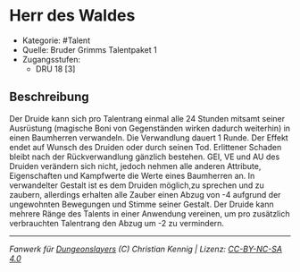 <!---
Dies ist ein Fanwerk für DUNGEONSLAYERS (C) von Christian Kennig

Quellen:      [Bruder Grimms Talentpaket 1](https://www.f-space.de/ds4/downloads.html)
              [Talentbeschreibungen](https://www.f-space.de/ds4/tools-talentcards.html)
License:      [CC-BY-NC-SA 4.0](https://creativecommons.org/licenses/by-nc-sa/4.0/deed.de)
Richtlinien:  [Fanwerkrichtlinien](https://www.dungeonslayers.net/fanwerk-richtlinien/)
Autor:        Zauberlehrling
-->

  
# Herr des Waldes  
- Kategorie: #Talent  
- Quelle: Bruder Grimms Talentpaket 1  
- Zugangsstufen:  
  - DRU 18 [3]  

## Beschreibung  
Der Druide kann sich pro Talentrang einmal alle 24 Stunden mitsamt seiner Ausrüstung (magische Boni von Gegenständen wirken dadurch weiterhin) in einen Baumherren verwandeln. Die Verwandlung dauert 1 Runde. Der Effekt endet auf Wunsch des Druiden oder durch seinen Tod. Erlittener Schaden bleibt nach der Rückverwandlung gänzlich bestehen. GEI, VE und AU des Druiden verändern sich nicht, jedoch nehmen alle anderen Attribute, Eigenschaften und Kampfwerte die Werte eines Baumherren an. In verwandelter Gestalt ist es dem Druiden möglich,zu sprechen und zu zaubern, allerdings erhalten alle Zauber einen Abzug von -4 aufgrund der ungewohnten Bewegungen und Stimme seiner Gestalt. Der Druide kann mehrere Ränge des Talents in einer Anwendung vereinen, um pro zusätzlich verbrauchten Talentrang den Abzug um -2 zu vermindern.


___  
*Fanwerk für [Dungeonslayers](https://www.dungeonslayers.net/) (C) Christian Kennig | Lizenz: [CC-BY-NC-SA 4.0](https://creativecommons.org/licenses/by-nc-sa/4.0/deed.de)*  